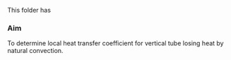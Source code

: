 This folder has
### Aim

To determine local heat transfer coefficient for vertical tube losing heat by natural convection.
